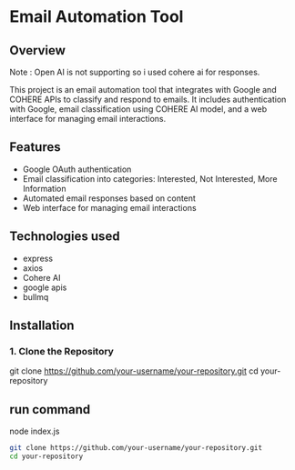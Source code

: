 # Email Automation Tool

## Overview
Note : Open AI is not supporting so i used cohere ai for responses.

This project is an email automation tool that integrates with Google and COHERE APIs to classify and respond to emails. It includes authentication with Google, email classification using COHERE AI model, and a web interface for managing email interactions.

## Features

- Google OAuth authentication
- Email classification into categories: Interested, Not Interested, More Information
- Automated email responses based on content
- Web interface for managing email interactions

## Technologies used

- express
- axios
- Cohere AI
- google apis
- bullmq

## Installation

### 1. Clone the Repository
git clone https://github.com/your-username/your-repository.git
cd your-repository 

## run command
node index.js
```bash
git clone https://github.com/your-username/your-repository.git
cd your-repository
